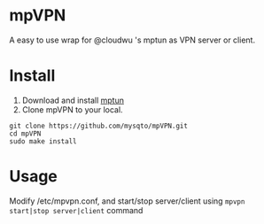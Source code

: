 # mpVPN
A easy to use wrap for @cloudwu 's mptun as VPN server or client.

# Install
1. Download and install [mptun](https://github.com/cloudwu/mptun)
2. Clone mpVPN to your local.
```
git clone https://github.com/mysqto/mpVPN.git
cd mpVPN
sudo make install
```

# Usage
Modify /etc/mpvpn.conf, and start/stop server/client using `mpvpn start|stop server|client` command
